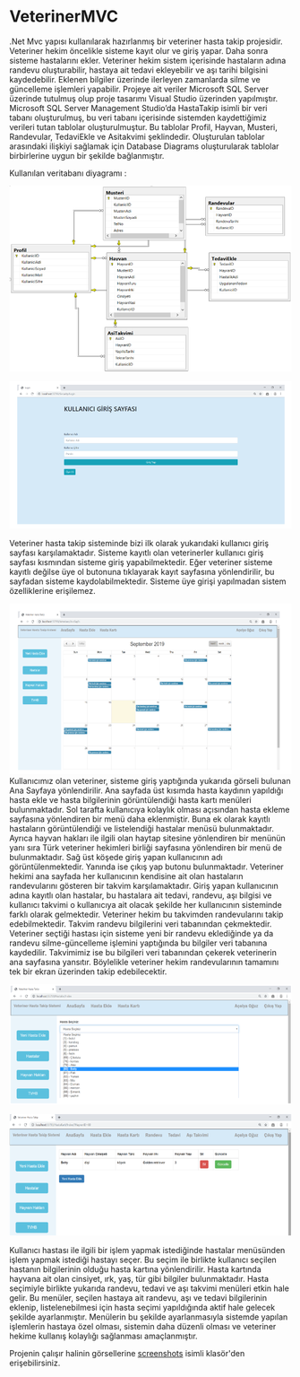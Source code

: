 # VeterinerMVC
.Net Mvc yapısı kullanılarak hazırlanmış bir veteriner hasta takip projesidir. 
Veteriner hekim öncelikle sisteme kayıt olur ve giriş yapar. Daha sonra sisteme hastalarını ekler. Veteriner hekim sistem içerisinde hastaların adına randevu oluşturabilir, hastaya ait tedavi ekleyebilir ve aşı tarihi bilgisini kaydedebilir. Eklenen bilgiler üzerinde ilerleyen zamanlarda silme ve güncelleme işlemleri yapabilir.
Projeye ait veriler Microsoft SQL Server üzerinde tutulmuş olup proje tasarımı Visual Studio üzerinden yapılmıştır. Microsoft SQL Server Management Studio’da HastaTakip isimli bir veri tabanı oluşturulmuş, bu veri tabanı içerisinde sistemden kaydettiğimiz verileri tutan tablolar oluşturulmuştur. Bu tablolar Profil, Hayvan, Musteri, Randevular, TedaviEkle ve Asitakvimi şeklindedir. Oluşturulan tablolar arasındaki ilişkiyi sağlamak için Database Diagrams oluşturularak tablolar birbirlerine uygun bir şekilde bağlanmıştır.

Kullanılan veritabanı diyagramı : 


![database](https://github.com/acelyanoguz/VeterinerMVC/blob/main/screenshots/databaseDiagram.png)

![database](https://github.com/acelyanoguz/VeterinerMVC/blob/main/screenshots/kullaniciGiris.PNG)

Veteriner hasta takip sisteminde bizi ilk olarak yukarıdaki kullanıcı giriş sayfası karşılamaktadır. Sisteme kayıtlı olan veterinerler kullanıcı giriş sayfası kısmından sisteme giriş yapabilmektedir. Eğer veteriner sisteme kayıtlı değilse üye ol butonuna tıklayarak kayıt sayfasına yönlendirilir, bu sayfadan sisteme kaydolabilmektedir. Sisteme üye girişi yapılmadan sistem özelliklerine erişilemez.


![database](https://github.com/acelyanoguz/VeterinerMVC/blob/main/screenshots/anasayfa.PNG)
Kullanıcımız olan veteriner, sisteme giriş yaptığında yukarıda görseli bulunan Ana Sayfaya yönlendirilir. Ana sayfada üst kısımda hasta kaydının yapıldığı hasta ekle ve hasta bilgilerinin görüntülendiği hasta kartı menüleri bulunmaktadır. Sol tarafta kullanıcıya kolaylık olması açısından hasta ekleme sayfasına yönlendiren bir menü daha eklenmiştir. Buna ek olarak kayıtlı hastaların görüntülendiği ve listelendiği hastalar menüsü bulunmaktadır. Ayrıca hayvan hakları ile ilgili olan haytap sitesine yönlendiren bir menünün yanı sıra Türk veteriner hekimleri birliği sayfasına yönlendiren bir menü de bulunmaktadır. Sağ üst köşede giriş yapan kullanıcının adı görüntülenmektedir. Yanında ise çıkış yap butonu bulunmaktadır.
Veteriner hekimi ana sayfada her kullanıcının kendisine ait olan hastaların randevularını gösteren bir takvim karşılamaktadır. Giriş yapan kullanıcının adına kayıtlı olan hastalar, bu hastalara ait tedavi, randevu, aşı bilgisi ve kullanıcı takvimi o kullanıcıya ait olacak şekilde her kullanıcının sisteminde farklı olarak gelmektedir. Veteriner hekim bu takvimden randevularını takip edebilmektedir. 
Takvim randevu bilgilerini veri tabanından çekmektedir. Veteriner seçtiği hastası için sisteme yeni bir randevu eklediğinde ya da randevu silme-güncelleme işlemini yaptığında bu bilgiler veri tabanına kaydedilir. Takvimimiz ise bu bilgileri veri tabanından çekerek veterinerin ana sayfasına yansıtır. Böylelikle veteriner hekim randevularının tamamını tek bir ekran üzerinden takip edebilecektir.

![database](https://github.com/acelyanoguz/VeterinerMVC/blob/main/screenshots/hastaSecimEkrani.PNG)

![database](https://github.com/acelyanoguz/VeterinerMVC/blob/main/screenshots/secilenHastayaAitHastaKarti.PNG)

Kullanıcı hastası ile ilgili bir işlem yapmak istediğinde hastalar menüsünden işlem yapmak istediği hastayı seçer. Bu seçim ile birlikte kullanıcı seçilen hastanın bilgilerinin olduğu hasta kartına yönlendirilir. Hasta kartında hayvana ait olan cinsiyet, ırk, yaş, tür gibi bilgiler bulunmaktadır. Hasta seçimiyle birlikte yukarıda randevu, tedavi ve aşı takvimi menüleri etkin hale gelir. Bu menüler, seçilen hastaya ait randevu, aşı ve tedavi bilgilerinin eklenip, listelenebilmesi için hasta seçimi yapıldığında aktif hale gelecek şekilde ayarlanmıştır. Menülerin bu şekilde ayarlanmasıyla sistemde yapılan işlemlerin hastaya özel olması, sistemin daha düzenli olması ve veteriner hekime kullanış kolaylığı sağlanması amaçlanmıştır.

Projenin çalışır halinin görsellerine [screenshots](https://github.com/acelyanoguz/VeterinerMVC/tree/main/screenshots) isimli klasör'den erişebilirsiniz.


